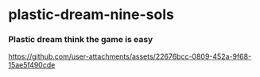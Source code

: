 # plastic-dream-nine-sols

### Plastic dream think the game is easy

https://github.com/user-attachments/assets/22676bcc-0809-452a-9f68-15ae5f490cde

